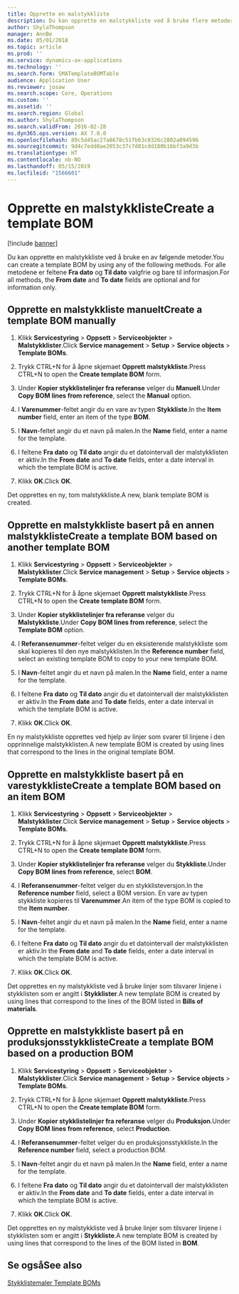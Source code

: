 ```yaml
---
title: Opprette en malstykkliste
description: Du kan opprette en malstykkliste ved å bruke flere metoder.
author: ShylaThompson
manager: AnnBe
ms.date: 05/01/2018
ms.topic: article
ms.prod: ''
ms.service: dynamics-ax-applications
ms.technology: ''
ms.search.form: SMATemplateBOMTable
audience: Application User
ms.reviewer: josaw
ms.search.scope: Core, Operations
ms.custom: ''
ms.assetid: ''
ms.search.region: Global
ms.author: ShylaThompson
ms.search.validFrom: 2016-02-28
ms.dyn365.ops.version: AX 7.0.0
ms.openlocfilehash: 89c5d45ac27a8678c51fb63c0326c2802a094596
ms.sourcegitcommit: 9d4c7edd0ae2053c37c7d81cdd180b16bf3a9d3b
ms.translationtype: HT
ms.contentlocale: nb-NO
ms.lasthandoff: 05/15/2019
ms.locfileid: "1566601"
---
```

# <a name="create-a-template-bom"></a><span data-ttu-id="e80c8-103">Opprette en malstykkliste</span><span class="sxs-lookup"><span data-stu-id="e80c8-103">Create a template BOM</span></span>   

[!include [banner](../includes/banner.md)]


<span data-ttu-id="e80c8-104">Du kan opprette en malstykkliste ved å bruke en av følgende metoder.</span><span class="sxs-lookup"><span data-stu-id="e80c8-104">You can create a template BOM by using any of the following methods.</span></span> <span data-ttu-id="e80c8-105">For alle metodene er feltene **Fra dato** og **Til dato** valgfrie og bare til informasjon.</span><span class="sxs-lookup"><span data-stu-id="e80c8-105">For all methods, the **From date** and **To date** fields are optional and for information only.</span></span>

## <a name="create-a-template-bom-manually"></a><span data-ttu-id="e80c8-106">Opprette en malstykkliste manuelt</span><span class="sxs-lookup"><span data-stu-id="e80c8-106">Create a template BOM manually</span></span>

1.  <span data-ttu-id="e80c8-107">Klikk **Servicestyring** \> **Oppsett** \> **Serviceobjekter** \> **Malstykklister**.</span><span class="sxs-lookup"><span data-stu-id="e80c8-107">Click **Service management** \> **Setup** \> **Service objects** \> **Template BOMs**.</span></span>

2.  <span data-ttu-id="e80c8-108">Trykk CTRL+N for å åpne skjemaet **Opprett malstykkliste**.</span><span class="sxs-lookup"><span data-stu-id="e80c8-108">Press CTRL+N to open the **Create template BOM** form.</span></span>

3.  <span data-ttu-id="e80c8-109">Under **Kopier stykklistelinjer fra referanse** velger du **Manuell**.</span><span class="sxs-lookup"><span data-stu-id="e80c8-109">Under **Copy BOM lines from reference**, select the **Manual** option.</span></span>

4.  <span data-ttu-id="e80c8-110">I **Varenummer**-feltet angir du en vare av typen **Stykkliste**.</span><span class="sxs-lookup"><span data-stu-id="e80c8-110">In the **Item number** field, enter an item of the type **BOM**.</span></span>

5.  <span data-ttu-id="e80c8-111">I **Navn**-feltet angir du et navn på malen.</span><span class="sxs-lookup"><span data-stu-id="e80c8-111">In the **Name** field, enter a name for the template.</span></span>

6.  <span data-ttu-id="e80c8-112">I feltene **Fra dato** og **Til dato** angir du et datointervall der malstykklisten er aktiv.</span><span class="sxs-lookup"><span data-stu-id="e80c8-112">In the **From date** and **To date** fields, enter a date interval in which the template BOM is active.</span></span>

7.  <span data-ttu-id="e80c8-113">Klikk **OK**.</span><span class="sxs-lookup"><span data-stu-id="e80c8-113">Click **OK**.</span></span>

<span data-ttu-id="e80c8-114">Det opprettes en ny, tom malstykkliste.</span><span class="sxs-lookup"><span data-stu-id="e80c8-114">A new, blank template BOM is created.</span></span>

## <a name="create-a-template-bom-based-on-another-template-bom"></a><span data-ttu-id="e80c8-115">Opprette en malstykkliste basert på en annen malstykkliste</span><span class="sxs-lookup"><span data-stu-id="e80c8-115">Create a template BOM based on another template BOM</span></span>

1.  <span data-ttu-id="e80c8-116">Klikk **Servicestyring** \> **Oppsett** \> **Serviceobjekter** \> **Malstykklister**.</span><span class="sxs-lookup"><span data-stu-id="e80c8-116">Click **Service management** \> **Setup** \> **Service objects** \> **Template BOMs**.</span></span>

2.  <span data-ttu-id="e80c8-117">Trykk CTRL+N for å åpne skjemaet **Opprett malstykkliste**.</span><span class="sxs-lookup"><span data-stu-id="e80c8-117">Press CTRL+N to open the **Create template BOM** form.</span></span>

3.  <span data-ttu-id="e80c8-118">Under **Kopier stykklistelinjer fra referanse** velger du **Malstykkliste**.</span><span class="sxs-lookup"><span data-stu-id="e80c8-118">Under **Copy BOM lines from reference**, select the **Template BOM** option.</span></span>

4.  <span data-ttu-id="e80c8-119">I **Referansenummer**-feltet velger du en eksisterende malstykkliste som skal kopieres til den nye malstykklisten.</span><span class="sxs-lookup"><span data-stu-id="e80c8-119">In the **Reference number** field, select an existing template BOM to copy to your new template BOM.</span></span>

5.  <span data-ttu-id="e80c8-120">I **Navn**-feltet angir du et navn på malen.</span><span class="sxs-lookup"><span data-stu-id="e80c8-120">In the **Name** field, enter a name for the template.</span></span>

6.  <span data-ttu-id="e80c8-121">I feltene **Fra dato** og **Til dato** angir du et datointervall der malstykklisten er aktiv.</span><span class="sxs-lookup"><span data-stu-id="e80c8-121">In the **From date** and **To date** fields, enter a date interval in which the template BOM is active.</span></span>

7.  <span data-ttu-id="e80c8-122">Klikk **OK**.</span><span class="sxs-lookup"><span data-stu-id="e80c8-122">Click **OK**.</span></span>

<span data-ttu-id="e80c8-123">En ny malstykkliste opprettes ved hjelp av linjer som svarer til linjene i den opprinnelige malstykklisten.</span><span class="sxs-lookup"><span data-stu-id="e80c8-123">A new template BOM is created by using lines that correspond to the lines in the original template BOM.</span></span>

## <a name="create-a-template-bom-based-on-an-item-bom"></a><span data-ttu-id="e80c8-124">Opprette en malstykkliste basert på en varestykkliste</span><span class="sxs-lookup"><span data-stu-id="e80c8-124">Create a template BOM based on an item BOM</span></span>

1.  <span data-ttu-id="e80c8-125">Klikk **Servicestyring** \> **Oppsett** \> **Serviceobjekter** \> **Malstykklister**.</span><span class="sxs-lookup"><span data-stu-id="e80c8-125">Click **Service management** \> **Setup** \> **Service objects** \> **Template BOMs**.</span></span>

2.  <span data-ttu-id="e80c8-126">Trykk CTRL+N for å åpne skjemaet **Opprett malstykkliste**.</span><span class="sxs-lookup"><span data-stu-id="e80c8-126">Press CTRL+N to open the **Create template BOM** form.</span></span>

3.  <span data-ttu-id="e80c8-127">Under **Kopier stykklistelinjer fra referanse** velger du **Stykkliste**.</span><span class="sxs-lookup"><span data-stu-id="e80c8-127">Under **Copy BOM lines from reference**, select **BOM**.</span></span>

4.  <span data-ttu-id="e80c8-128">I **Referansenummer**-feltet velger du en stykklisteversjon.</span><span class="sxs-lookup"><span data-stu-id="e80c8-128">In the **Reference number** field, select a BOM version.</span></span> <span data-ttu-id="e80c8-129">En vare av typen stykkliste kopieres til **Varenummer**.</span><span class="sxs-lookup"><span data-stu-id="e80c8-129">An item of the type BOM is copied to the **Item number**.</span></span>

5.  <span data-ttu-id="e80c8-130">I **Navn**-feltet angir du et navn på malen.</span><span class="sxs-lookup"><span data-stu-id="e80c8-130">In the **Name** field, enter a name for the template.</span></span>

6.  <span data-ttu-id="e80c8-131">I feltene **Fra dato** og **Til dato** angir du et datointervall der malstykklisten er aktiv.</span><span class="sxs-lookup"><span data-stu-id="e80c8-131">In the **From date** and **To date** fields, enter a date interval in which the template BOM is active.</span></span>

7.  <span data-ttu-id="e80c8-132">Klikk **OK**.</span><span class="sxs-lookup"><span data-stu-id="e80c8-132">Click **OK**.</span></span>

<span data-ttu-id="e80c8-133">Det opprettes en ny malstykkliste ved å bruke linjer som tilsvarer linjene i stykklisten som er angitt i **Stykklister**.</span><span class="sxs-lookup"><span data-stu-id="e80c8-133">A new template BOM is created by using lines that correspond to the lines of the BOM listed in **Bills of materials**.</span></span>

## <a name="create-a-template-bom-based-on-a-production-bom"></a><span data-ttu-id="e80c8-134">Opprette en malstykkliste basert på en produksjonsstykkliste</span><span class="sxs-lookup"><span data-stu-id="e80c8-134">Create a template BOM based on a production BOM</span></span>

1.  <span data-ttu-id="e80c8-135">Klikk **Servicestyring** \> **Oppsett** \> **Serviceobjekter** \> **Malstykklister**.</span><span class="sxs-lookup"><span data-stu-id="e80c8-135">Click **Service management** \> **Setup** \> **Service objects** \> **Template BOMs**.</span></span>

2.  <span data-ttu-id="e80c8-136">Trykk CTRL+N for å åpne skjemaet **Opprett malstykkliste**.</span><span class="sxs-lookup"><span data-stu-id="e80c8-136">Press CTRL+N to open the **Create template BOM** form.</span></span>

3.  <span data-ttu-id="e80c8-137">Under **Kopier stykklistelinjer fra referanse** velger du **Produksjon**.</span><span class="sxs-lookup"><span data-stu-id="e80c8-137">Under **Copy BOM lines from reference**, select **Production**.</span></span>

4.  <span data-ttu-id="e80c8-138">I **Referansenummer**-feltet velger du en produksjonsstykkliste.</span><span class="sxs-lookup"><span data-stu-id="e80c8-138">In the **Reference number** field, select a production BOM.</span></span>

5.  <span data-ttu-id="e80c8-139">I **Navn**-feltet angir du et navn på malen.</span><span class="sxs-lookup"><span data-stu-id="e80c8-139">In the **Name** field, enter a name for the template.</span></span>

6.  <span data-ttu-id="e80c8-140">I feltene **Fra dato** og **Til dato** angir du et datointervall der malstykklisten er aktiv.</span><span class="sxs-lookup"><span data-stu-id="e80c8-140">In the **From date** and **To date** fields, enter a date interval in which the template BOM is active.</span></span>

7.  <span data-ttu-id="e80c8-141">Klikk **OK**.</span><span class="sxs-lookup"><span data-stu-id="e80c8-141">Click **OK**.</span></span>

<span data-ttu-id="e80c8-142">Det opprettes en ny malstykkliste ved å bruke linjer som tilsvarer linjene i stykklisten som er angitt i **Stykkliste**.</span><span class="sxs-lookup"><span data-stu-id="e80c8-142">A new template BOM is created by using lines that correspond to the lines of the BOM listed in **BOM**.</span></span>

## <a name="see-also"></a><span data-ttu-id="e80c8-143">Se også</span><span class="sxs-lookup"><span data-stu-id="e80c8-143">See also</span></span>

[<span data-ttu-id="e80c8-144">Stykklistemaler </span><span class="sxs-lookup"><span data-stu-id="e80c8-144">Template BOMs</span></span>](template-boms.md)

  


